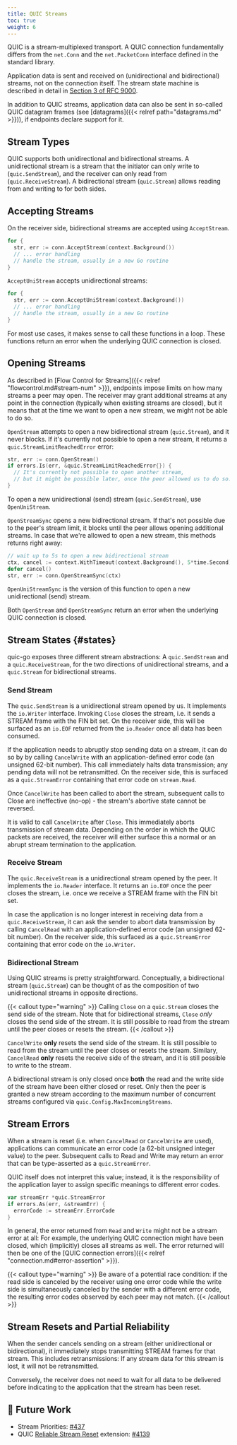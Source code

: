 ```yaml
---
title: QUIC Streams
toc: true
weight: 6
---
```


QUIC is a stream-multiplexed transport. A QUIC connection fundamentally differs from the `net.Conn` and the `net.PacketConn` interface defined in the standard library.

Application data is sent and received on (unidirectional and bidirectional) streams, not on the connection itself. The stream state machine is described in detail in [Section 3 of RFC 9000](https://datatracker.ietf.org/doc/html/rfc9000#section-3).

In addition to QUIC streams, application data can also be sent in so-called QUIC datagram frames (see [datagrams]({{< relref path="datagrams.md" >}})), if endpoints declare support for it.


## Stream Types

QUIC supports both unidirectional and bidirectional streams. A unidirectional stream is a stream that the initiator can only write to (`quic.SendStream`), and the receiver can only read from (`quic.ReceiveStream`). A bidirectional stream (`quic.Stream`) allows reading from and writing to for both sides.


## Accepting Streams

On the receiver side, bidirectional streams are accepted using `AcceptStream`. 

```go
for {
  str, err := conn.AcceptStream(context.Background())
  // ... error handling
  // handle the stream, usually in a new Go routine
}
```

`AcceptUniStream` accepts unidirectional streams:

```go
for {
  str, err := conn.AcceptUniStream(context.Background())
  // ... error handling
  // handle the stream, usually in a new Go routine
}
```

For most use cases, it makes sense to call these functions in a loop.
These functions return an error when the underlying QUIC connection is closed.


## Opening Streams

As described in [Flow Control for Streams]({{< relref "flowcontrol.md#stream-num" >}}), endpoints impose limits on how many streams a peer may open. The receiver may grant additional streams at any point in the connection (typically when existing streams are closed), but it means that at the time we want to open a new stream, we might not be able to do so.

`OpenStream` attempts to open a new bidirectional stream (`quic.Stream`), and it never blocks. If it's currently not possible to open a new stream, it returns a `quic.StreamLimitReachedError` error:

```go
str, err := conn.OpenStream()
if errors.Is(err, &quic.StreamLimitReachedError{}) {
  // It's currently not possible to open another stream,
  // but it might be possible later, once the peer allowed us to do so.
}
```

To open a new unidirectional (send) stream (`quic.SendStream`), use `OpenUniStream`.

`OpenStreamSync` opens a new bidirectional stream. If that's not possible due to the peer's stream limit, it blocks until the peer allows opening additional streams. In case that we're allowed to open a new stream, this methods returns right away:

```go
// wait up to 5s to open a new bidirectional stream
ctx, cancel := context.WithTimeout(context.Background(), 5*time.Second)
defer cancel()
str, err := conn.OpenStreamSync(ctx)
```

`OpenUniStreamSync` is the version of this function to open a new unidirectional (send) stream.

Both `OpenStream` and `OpenStreamSync` return an error when the underlying QUIC connection is closed.


## Stream States {#states}

quic-go exposes three different stream abstractions: A `quic.SendStream` and a `quic.ReceiveStream`, for the two directions of unidirectional streams, and a `quic.Stream` for bidirectional streams.


### Send Stream

The `quic.SendStream` is a unidirectional stream opened by us. It implements the `io.Writer` interface. Invoking `Close` closes the stream, i.e. it sends a STREAM frame with the FIN bit set. On the receiver side, this will be surfaced as an `io.EOF` returned from the `io.Reader` once all data has been consumed. 

If the application needs to abruptly stop sending data on a stream, it can do so by by calling `CancelWrite` with an application-defined error code (an unsigned 62-bit number). This call immediately halts data transmission; any pending data will not be retransmitted. On the receiver side, this is surfaced as a `quic.StreamError` containing that error code on `stream.Read`.

Once `CancelWrite` has been called to abort the stream, subsequent calls to Close are ineffective (no-op) - the stream's abortive state cannot be reversed.

It is valid to call `CancelWrite` after `Close`. This immediately aborts transmission of stream data. Depending on the order in which the QUIC packets are received, the receiver will either surface this a normal or an abrupt stream termination to the application.


### Receive Stream

The `quic.ReceiveStream` is a unidirectional stream opened by the peer. It implements the `io.Reader` interface. It returns an `io.EOF` once the peer closes the stream, i.e. once we receive a STREAM frame with the FIN bit set.

In case the application is no longer interest in receiving data from a `quic.ReceiveStream`, it can ask the sender to abort data transmission by calling `CancelRead` with an application-defined error code (an unsigned 62-bit number). On the receiver side, this surfaced as a `quic.StreamError` containing that error code on the `io.Writer`. 


### Bidirectional Stream

Using QUIC streams is pretty straightforward. Conceptually, a bidirectional stream (`quic.Stream`) can be thought of as the composition of two unidirectional streams in opposite directions.

{{< callout type="warning" >}}
  Calling `Close` on a `quic.Stream` closes the send side of the stream. Note that for bidirectional streams, `Close` _only_ closes the send side of the stream. It is still possible to read from the stream until the peer closes or resets the stream.
{{< /callout >}}

`CancelWrite` **only** resets the send side of the stream. It is still possible to read from the stream until the peer closes or resets the stream. Similary, `CancelRead` **only** resets the receive side of the stream, and it is still possible to write to the stream.

A bidirectional stream is only closed once **both** the read and the write side of the stream have been either closed or reset. Only then the peer is granted a new stream according to the maximum number of concurrent streams configured via `quic.Config.MaxIncomingStreams`.


## Stream Errors

When a stream is reset (i.e. when `CancelRead` or `CancelWrite` are used), applications can communicate an error code (a 62-bit unsigned integer value) to the peer. Subsequent calls to Read and Write may return an error that can be type-asserted as a `quic.StreamError`.

QUIC itself does not interpret this value; instead, it is the responsibility of the application layer to assign specific meanings to different error codes. 

```go
var streamErr *quic.StreamError
if errors.As(err, &streamErr) {
  errorCode := streamErr.ErrorCode
}
```

In general, the error returned from `Read` and `Write` might not be a stream error at all: For example, the underlying QUIC connection might have been closed, which (implicitly) closes all streams as well. The error returned will then be one of the [QUIC connection errors]({{< relref "connection.md#error-assertion" >}}).


{{< callout type="warning" >}}
  Be aware of a potential race condition: if the read side is canceled by the receiver using one error code while the write side is simultaneously canceled by the sender with a different error code, the resulting error codes observed by each peer may not match.
{{< /callout >}}


## Stream Resets and Partial Reliability

When the sender cancels sending on a stream (either unidirectional or bidirectional), it immediately stops transmitting STREAM frames for that stream. This includes retransmissions: If any stream data for this stream is lost, it will not be retransmitted.

Conversely, the receiver does not need to wait for all data to be delivered before indicating to the application that the stream has been reset.


## 📝 Future Work

* Stream Priorities: [#437](https://github.com/quic-go/quic-go/issues/437)
* QUIC [Reliable Stream Reset](https://datatracker.ietf.org/doc/draft-ietf-quic-reliable-stream-reset/) extension: [#4139](https://github.com/quic-go/quic-go/issues/4139)
